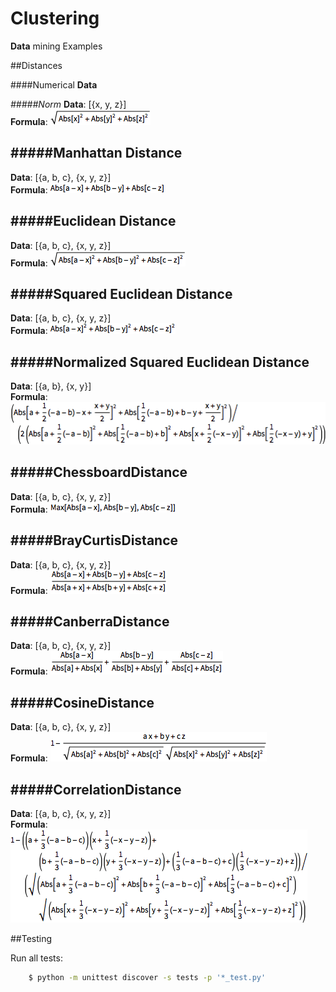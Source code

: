 Clustering
==========
**Data** mining Examples

##Distances

####Numerical **Data**

_#####Norm_
  **Data**:   [{x, y, z}] <br/>
  **Formula**:  ![alt tag](https://raw.githubusercontent.com/cenkbircanoglu/clustering/master/images/norm.gif)

#####Manhattan Distance
-----------------------
  **Data**:   [{a, b, c}, {x, y, z}] <br/>
  **Formula**:  ![alt tag](https://raw.githubusercontent.com/cenkbircanoglu/clustering/master/images/manhattan_distance.gif)


#####Euclidean Distance
-----------------------
  **Data**:   [{a, b, c}, {x, y, z}] <br/>
  **Formula**:  ![alt tag](https://raw.githubusercontent.com/cenkbircanoglu/clustering/master/images/euclidean_distance.gif)

#####Squared Euclidean Distance
-------------------------------
  **Data**:   [{a, b, c}, {x, y, z}] <br/>
  **Formula**:  ![alt tag](https://raw.githubusercontent.com/cenkbircanoglu/clustering/master/images/squared_euclidean_distance.gif)

#####Normalized Squared Euclidean Distance
------------------------------------------
  **Data**:   [{a, b}, {x, y}] <br/>
  **Formula**:  ![alt tag](https://raw.githubusercontent.com/cenkbircanoglu/clustering/master/images/normalized_squared_euclidean_distance.gif)

#####ChessboardDistance
-----------------------
  **Data**:   [{a, b, c}, {x, y, z}] <br/>
  **Formula**:  ![alt tag](https://raw.githubusercontent.com/cenkbircanoglu/clustering/master/images/chessboard_distance.gif)

#####BrayCurtisDistance
-----------------------
  **Data**:   [{a, b, c}, {x, y, z}] <br/>
  **Formula**:  ![alt tag](https://raw.githubusercontent.com/cenkbircanoglu/clustering/master/images/bray_curtis_distance.gif)

#####CanberraDistance
---------------------
  **Data**:   [{a, b, c}, {x, y, z}] <br/>
  **Formula**:  ![alt tag](https://raw.githubusercontent.com/cenkbircanoglu/clustering/master/images/canberra_distance.gif)

#####CosineDistance
-------------------
  **Data**:   [{a, b, c}, {x, y, z}] <br/>
  **Formula**:  ![alt tag](https://raw.githubusercontent.com/cenkbircanoglu/clustering/master/images/cosine_distance.gif)

#####CorrelationDistance
------------------------
  **Data**:   [{a, b, c}, {x, y, z}] <br/>
  **Formula**:  ![alt tag](https://raw.githubusercontent.com/cenkbircanoglu/clustering/master/images/correlation_distance.gif)


##Testing


Run all tests:
```bash
    $ python -m unittest discover -s tests -p '*_test.py'
```



